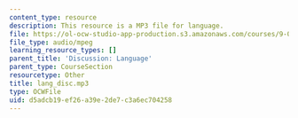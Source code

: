 ```yaml
---
content_type: resource
description: This resource is a MP3 file for language.
file: https://ol-ocw-studio-app-production.s3.amazonaws.com/courses/9-00sc-introduction-to-psychology-fall-2011/d5adcb19ef26a39e2de7c3a6ec704258_lang_disc.mp3
file_type: audio/mpeg
learning_resource_types: []
parent_title: 'Discussion: Language'
parent_type: CourseSection
resourcetype: Other
title: lang_disc.mp3
type: OCWFile
uid: d5adcb19-ef26-a39e-2de7-c3a6ec704258
---
```

